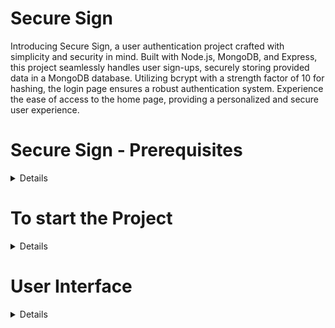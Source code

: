# Secure Sign
Introducing Secure Sign, a user authentication project crafted with simplicity and security in mind. Built with Node.js, MongoDB, and Express, this project seamlessly handles user sign-ups, securely storing provided data in a MongoDB database. Utilizing bcrypt with a strength factor of 10 for hashing, the login page ensures a robust authentication system. Experience the ease of access to the home page, providing a personalized and secure user experience.

# Secure Sign - Prerequisites
<Details>
   
To run the Secure Sign user authentication project, ensure you have the following prerequisites installed:

1. **Node.js:**
   - Install Node.js by visiting [Node.js official website](https://nodejs.org/).
   - Follow the installation instructions for your operating system.

2. **MongoDB Community Server:**
   - Install MongoDB Community Server by visiting [MongoDB Download Center](https://www.mongodb.com/try/download/community).
   - Follow the installation instructions for your operating system.

3. **MongoDB Compass:**
   - Install MongoDB Compass, a graphical user interface for MongoDB, by visiting [MongoDB Compass Download](https://www.mongodb.com/try/download/compass).
   - Follow the installation instructions for your operating system.
</Details>

# To start the Project
<Details>
   
1. Clone the repository: 
   ```
   git clone https://github.com/Rohail30/User-Authentication.git
   ```
2. Install dependencies:
   ```
   npm install
   ```
3. Start the server:
   ```
   npm run devStart
   ```
4. Access the app by visiting http://localhost:3000
</Details>

# User Interface
<Details>
   
# Home Page
<img src="https://github.com/Rohail30/User-Authentication/blob/main/ss1.png" alt="Home Page" width="800" height="600">

# Login Page
<img src="https://github.com/Rohail30/User-Authentication/blob/main/ss2.png" alt="Login Page" width="800" height="600">

# Signup Page
<img src="https://github.com/Rohail30/User-Authentication/blob/main/ss3.png" alt="Signup Page" width="800" height="600">

</Details>
